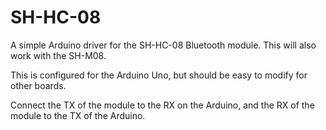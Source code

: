 # SH-HC-08
A simple Arduino driver for the SH-HC-08 Bluetooth module.  This will also work with the SH-M08.

This is configured for the Arduino Uno, but should be easy to modify for other boards.

Connect the TX of the module to the RX on the Arduino, and the RX of the module to the TX of the Arduino.

